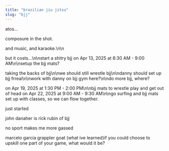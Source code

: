```yaml
---
title: "brazilian jiu jitsu"
slug: "bjj"
---
```


atos...

composure in the shot.

and music, and karaoke.\n\n

but it costs...\n\nstart a shitry bjj on Apr 13, 2025 at 8:30 AM - 9:00 AM\n\nsetup the bjj mats?

taking the backs of bjj\n\nwe should still wrestle bjj\n\ndanny should set up bjj frreal\n\nwork with danny on bjj gym here?\n\ndo more bjj, where?

on Apr 19, 2025 at 1:30 PM - 2:00 PM\n\nbjj mats to wrestle play and get out of head on Apr 22, 2025 at 9:00 AM - 9:30 AM\n\ngo surfing and bjj mats set up with classes, so we can flow together.

just started

john danaher is rick rubin of bjj

no sport makes me more gassed

marcelo garcia grappler goat (what ive learned)if you could choose to upskill one part of your game, what would it be?
